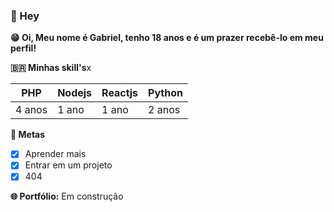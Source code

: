 ### 👋 Hey

**😁 Oi, Meu nome é Gabriel, tenho 18 anos e é um prazer recebê-lo em meu perfil!**

**🇧🇷 Minhas skill's**x

|  PHP   | Nodejs | Reactjs | Python |
|--------|--------|---------|--------|
| 4 anos | 1 ano  |  1 ano  | 2 anos |

**📆 Metas**

- [x] Aprender mais
- [x] Entrar em um projeto
- [x] 404

**🌐 Portfólio:** Em construção
